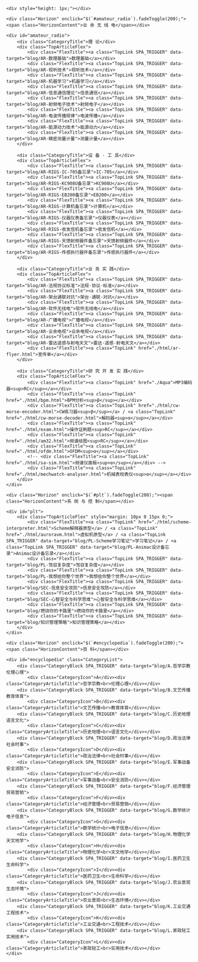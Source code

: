 <style>
#TabSwitchContainer {
    margin: 20px;
}
.TAB_SWITCH {
    margin: 2px;
    padding: 0 10px;
    border: none;
    background-color: #e8f6ff;
    color: #1ea0f0;
    border-radius: 5px;
    height: 30px;
    line-height: 30px;
    font-size: 12px;
    cursor: pointer;
}
.TAB_SWITCH:hover {
    font-weight: bold;
}
.TabSwitchSelected {
    background-color: #1ea0f0;
    color: #fff;
}
.TabSwitchDefault {
    background-color: #f0f0f0;
    color: #666;
}


.TopLink {
    color: #4c566d !important;
    border-bottom: 1px solid #bbc0cc !important;
    font-size: 13px;
    letter-spacing: 0.5px;
    line-height: normal;
    cursor: pointer;
}
.TopLink:hover {
    color: #15e !important;
    text-decoration: none;
    border-bottom: 1px solid #15e !important;
}

.TopArticleTable td {
    text-align: center;
    padding: 8px 0;
}

.CategoryArticleTitle {
    color: #567;
    font-size: 10px;
    line-height: 12px;
    cursor: pointer;
    height: 26px;
    margin-left: 5px;
    letter-spacing: 1px;
}
.CategoryList {
    display: flex;
    flex-wrap: wrap;
    justify-content: center;
    margin: 0 auto;
}
.CategoryBlock {
    display: flex;
    margin: 15px;
    border-radius: 10px;
    align-content: space-between;
    justify-content: center;
    align-items: stretch;
}
.CategoryIcon {
    display: inline-block;
    width: 26px; height:26px;
    line-height: 26px;
    background: linear-gradient(0deg, #7e90ab, #ecf5ff);
    color: #fff;
    text-align: center;
    font-size: 14px;
    font-weight: bold;
    text-shadow: 1px 1px 2px #263a66;
    border-radius: 3px;
    cursor: pointer;
}

.Horizon {
    line-height: 16px;
    margin: 24px auto;
    text-align: center;
    cursor: pointer;
    width: fit-content;
}
.Horizon::after {
    display: block;
    content: "";
    height: 10px;
    background: linear-gradient(180deg, #fff, #f0f1f2);
    margin-top: -6px;
}
.HorizonContent {
    font-size: 16px;
    padding: 0 10px;
    color: #456;
    font-weight: bold;
}

.CategoryTitle {
    font-size: 13px; color: #15d; line-height: 1.5; margin: 5px auto;
}
.TopArticleFlex {
    display: flex; flex-wrap: wrap; justify-content: center; align-items: baseline;
    margin: 0px auto;
}
.FlexTitle {
    margin: 10px 10px;
}

</style>


<div class="SectionBody">

    <div style="height: 1px;"></div>

    <div class="Horizon" onclick="$(`#amateur_radio`).fadeToggle(200);"><span class="HorizonContent">业 余 无 线 电</span></div>

    <div id="amateur_radio">
        <div class="CategoryTitle">理 论</div>
        <div class="TopArticleFlex">
            <div class="FlexTitle"><a class="TopLink SPA_TRIGGER" data-target="blog/AR-数理基础">数理基础</a></div>
            <div class="FlexTitle"><a class="TopLink SPA_TRIGGER" data-target="blog/AR-视听技术">视听技术</a></div>
            <div class="FlexTitle"><a class="TopLink SPA_TRIGGER" data-target="blog/AR-机器学习">机器学习</a></div>
            <div class="FlexTitle"><a class="TopLink SPA_TRIGGER" data-target="blog/AR-信息通信理论">信息通信</a></div>
            <div class="FlexTitle"><a class="TopLink SPA_TRIGGER" data-target="blog/AR-射频电子技术">射频电子</a></div>
            <div class="FlexTitle"><a class="TopLink SPA_TRIGGER" data-target="blog/AR-电波传播规律">电波传播</a></div>
            <div class="FlexTitle"><a class="TopLink SPA_TRIGGER" data-target="blog/AR-能源动力技术">能源动力</a></div>
            <div class="FlexTitle"><a class="TopLink SPA_TRIGGER" data-target="blog/AR-精密测量计量">测量计量</a></div>
        </div>

        <div class="CategoryTitle">设 备 · 工 具</div>
        <div class="TopArticleFlex">
            <div class="FlexTitle"><a class="TopLink SPA_TRIGGER" data-target="blog/AR-RIGS-IC-705备忘录">IC-705</a></div>
            <div class="FlexTitle"><a class="TopLink SPA_TRIGGER" data-target="blog/AR-RIGS-KC908U备忘录">KC908U</a></div>
            <div class="FlexTitle"><a class="TopLink SPA_TRIGGER" data-target="blog/AR-RIGS-EB200备忘录">EB200</a></div>
            <div class="FlexTitle"><a class="TopLink SPA_TRIGGER" data-target="blog/AR-RIGS-计算机备忘录">计算机</a></div>
            <div class="FlexTitle"><a class="TopLink SPA_TRIGGER" data-target="blog/AR-RIGS-仪器仪表备忘录">仪器仪表</a></div>
            <div class="FlexTitle"><a class="TopLink SPA_TRIGGER" data-target="blog/AR-RIGS-收发信机备忘录">收发信机</a></div>
            <div class="FlexTitle"><a class="TopLink SPA_TRIGGER" data-target="blog/AR-RIGS-天馈射频器件备忘录">天馈射频器件</a></div>
            <div class="FlexTitle"><a class="TopLink SPA_TRIGGER" data-target="blog/AR-RIGS-传感执行器件备忘录">传感执行器件</a></div>
        </div>

        <div class="CategoryTitle">业 务 实 践</div>
        <div class="TopArticleFlex">
            <div class="FlexTitle"><a class="TopLink SPA_TRIGGER" data-target="blog/AR-法规协议标准">法规·协议·标准</a></div>
            <div class="FlexTitle"><a class="TopLink SPA_TRIGGER" data-target="blog/AR-架台通联对抗">架台·通联·对抗</a></div>
            <div class="FlexTitle"><a class="TopLink SPA_TRIGGER" data-target="blog/AR-软件无线电">软件无线电</a></div>
            <div class="FlexTitle"><a class="TopLink SPA_TRIGGER" data-target="blog/AR-广播电视">广播电视</a></div>
            <div class="FlexTitle"><a class="TopLink SPA_TRIGGER" data-target="blog/AR-业余电视">业余电视</a></div>
            <div class="FlexTitle"><a class="TopLink SPA_TRIGGER" data-target="blog/AR-雷达遥感与射电天文">雷达·遥感·射电天文</a></div>
            <div class="FlexTitle"><a class="TopLink" href="./html/ar-flyer.html">宣传单</a></div>
        </div>

        <div class="CategoryTitle">研 究 开 发 实 践</div>
        <div class="TopArticleFlex">
            <div class="FlexTitle"><a class="TopLink" href="./Aqua">MP3编码器<sup>RC</sup></a></div>
            <div class="FlexTitle"><a class="TopLink" href="./html/bpm.html">BPM分析<sup>β</sup></a></div>
            <div class="FlexTitle"><a class="TopLink" href="./html/cw-morse-encoder.html">CW练习器<sup>β</sup></a> / <a class="TopLink" href="./html/cw-morse-decoder.html">解码器<sup>α</sup></a></div>
            <div class="FlexTitle"><a class="TopLink" href="./html/exam.html">操作证刷题<sup>RC</sup></a></div>
            <div class="FlexTitle"><a class="TopLink" href="./html/am32.html">频谱绘图<sup>RC</sup></a></div>
            <div class="FlexTitle"><a class="TopLink" href="./html/ofdm.html">OFDM<sup>α</sup></a></div>
            <!-- <div class="FlexTitle"><a class="TopLink" href="./html/sa-sim.html">频谱仪面板<sup>α</sup></a></div> -->
            <div class="FlexTitle"><a class="TopLink" href="./html/mechwatch-analyser.html">机械表校表仪<sup>α</sup></a></div>
        </div>
    </div>

    <div class="Horizon" onclick="$(`#plt`).fadeToggle(200);"><span class="HorizonContent">系 统 与 控 制</span></div>

    <div id="plt">
        <div class="TopArticleFlex" style="margin: 10px 0 15px 0;">
            <div class="FlexTitle"><a class="TopLink" href="./html/scheme-interpreter.html">Scheme解释器原型</a> / <a class="TopLink" href="./html/auroravm.html">虚拟机原型</a> / <a class="TopLink SPA_TRIGGER" data-target="blog/PL-Scheme学习笔记">学习笔记</a> / <a class="TopLink SPA_TRIGGER" data-target="blog/PL-Animac设计备忘录">Animac设计备忘录</a></div>
            <div class="FlexTitle"><a class="TopLink SPA_TRIGGER" data-target="blog/PL-驾驭复杂度">驾驭复杂度</a></div>
            <div class="FlexTitle"><a class="TopLink SPA_TRIGGER" data-target="blog/PL-我想给你整个世界">我想给你整个世界</a></div>
            <div class="FlexTitle"><a class="TopLink SPA_TRIGGER" data-target="blog/SEC-信息安全攻防">信息安全攻防</a></div>
            <div class="FlexTitle"><a class="TopLink SPA_TRIGGER" data-target="blog/SEC-心智安全与科学思维">心智安全与科学思维</a></div>
            <div class="FlexTitle"><a class="TopLink SPA_TRIGGER" data-target="blog/燃烧你的卡路里">燃烧你的卡路里</a></div>
            <div class="FlexTitle"><a class="TopLink SPA_TRIGGER" data-target="blog/知识管理策略">知识管理策略</a></div>
        </div>
    </div>

    <div class="Horizon" onclick="$(`#encyclopedia`).fadeToggle(200);"><span class="HorizonContent">百 科</span></div>

    <div id="encyclopedia" class="CategoryList">
        <div class="CategoryBlock SPA_TRIGGER" data-target="blog/A.哲学宗教伦理心理">
            <div class="CategoryIcon">A</div><div class="CategoryArticleTitle">哲学宗教<br>伦理心理</div></div>
        <div class="CategoryBlock SPA_TRIGGER" data-target="blog/B.文艺传播教育体育">
            <div class="CategoryIcon">B</div><div class="CategoryArticleTitle">文艺传播<br>教育体育</div></div>
        <div class="CategoryBlock SPA_TRIGGER" data-target="blog/C.历史地理语言文化">
            <div class="CategoryIcon">C</div><div class="CategoryArticleTitle">历史地理<br>语言文化</div></div>
        <div class="CategoryBlock SPA_TRIGGER" data-target="blog/D.政治法律社会时事">
            <div class="CategoryIcon">D</div><div class="CategoryArticleTitle">政治法律<br>社会时事</div></div>
        <div class="CategoryBlock SPA_TRIGGER" data-target="blog/E.军事战备安全消防">
            <div class="CategoryIcon">E</div><div class="CategoryArticleTitle">军事战备<br>安全消防</div></div>
        <div class="CategoryBlock SPA_TRIGGER" data-target="blog/F.经济管理贸易营销">
            <div class="CategoryIcon">F</div><div class="CategoryArticleTitle">经济管理<br>贸易营销</div></div>
        <div class="CategoryBlock SPA_TRIGGER" data-target="blog/G.数学统计电子信息">
            <div class="CategoryIcon">G</div><div class="CategoryArticleTitle">数学统计<br>电子信息</div></div>
        <div class="CategoryBlock SPA_TRIGGER" data-target="blog/H.物理化学天文地学">
            <div class="CategoryIcon">H</div><div class="CategoryArticleTitle">物理化学<br>天文地学</div></div>
        <div class="CategoryBlock SPA_TRIGGER" data-target="blog/I.医药卫生生命科学">
            <div class="CategoryIcon">I</div><div class="CategoryArticleTitle">医药卫生<br>生命科学</div></div>
        <div class="CategoryBlock SPA_TRIGGER" data-target="blog/J.农业景观生态环境">
            <div class="CategoryIcon">J</div><div class="CategoryArticleTitle">农业景观<br>生态环境</div></div>
        <div class="CategoryBlock SPA_TRIGGER" data-target="blog/K.工业交通工程技术">
            <div class="CategoryIcon">K</div><div class="CategoryArticleTitle">工业交通<br>工程技术</div></div>
        <div class="CategoryBlock SPA_TRIGGER" data-target="blog/L.家政轻工实用技术">
            <div class="CategoryIcon">L</div><div class="CategoryArticleTitle">家政轻工<br>实用技术</div></div>
    </div>

</div>

<!-- NOTE 目前暂时不需要动态的文章列表。如需重新启用，需要解除`SPA_Render()`过程中`LoadList("blog")`函数调用。 -->
<!--
<div class="Horizon"><span class="HorizonContent" style="font-weight: normal;">其 他 文 章</span></div>
<div id="TabSwitchContainer" style="text-align: center;"></div>
<table class="ArticleListContainer" id="ArticleListContainer"></table>
-->
